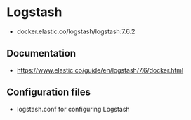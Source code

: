 # Logstash
- docker.elastic.co/logstash/logstash:7.6.2

## Documentation
- https://www.elastic.co/guide/en/logstash/7.6/docker.html 

## Configuration files
- logstash.conf for configuring Logstash

